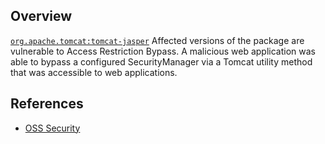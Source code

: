 ## Overview
[`org.apache.tomcat:tomcat-jasper`](http://search.maven.org/#search%7Cga%7C1%7Ca%3A%22tomcat-jasper%22)
Affected versions of the package are vulnerable to Access Restriction Bypass. A malicious web application was able to bypass a configured SecurityManager via a Tomcat utility method that was accessible to web applications.

## References
- [OSS Security](http://seclists.org/oss-sec/2016/q4/259)
